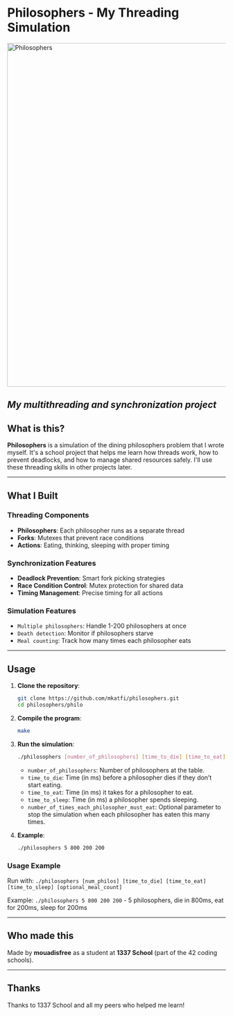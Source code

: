 # Philosophers - My Threading Simulation
<img width="1544" height="793" alt="Philosophers" src="https://github.com/user-attachments/assets/32a6ba51-ee7b-4439-b33c-c0e0d9e62d75" />

*My multithreading and synchronization project*
---
## What is this?
**Philosophers** is a simulation of the dining philosophers problem that I wrote myself. It's a school project that helps me learn how threads work, how to prevent deadlocks, and how to manage shared resources safely. I'll use these threading skills in other projects later.

---

## What I Built

### Threading Components
- **Philosophers**: Each philosopher runs as a separate thread
- **Forks**: Mutexes that prevent race conditions
- **Actions**: Eating, thinking, sleeping with proper timing

### Synchronization Features
- **Deadlock Prevention**: Smart fork picking strategies
- **Race Condition Control**: Mutex protection for shared data
- **Timing Management**: Precise timing for all actions

### Simulation Features
- `Multiple philosophers`: Handle 1-200 philosophers at once
- `Death detection`: Monitor if philosophers starve
- `Meal counting`: Track how many times each philosopher eats

---

## Usage  

1. **Clone the repository**:  
   ```bash  
   git clone https://github.com/mkatfi/philosophers.git  
   cd philosophers/philo
   ```  

2. **Compile the program**:  
   ```bash  
   make  
   ```  

3. **Run the simulation**:  
   ```bash  
   ./philosophers [number_of_philosophers] [time_to_die] [time_to_eat] [time_to_sleep] [number_of_times_each_philosopher_must_eat (optional)]  
   ```  

   - `number_of_philosophers`: Number of philosophers at the table.  
   - `time_to_die`: Time (in ms) before a philosopher dies if they don’t start eating.  
   - `time_to_eat`: Time (in ms) it takes for a philosopher to eat.  
   - `time_to_sleep`: Time (in ms) a philosopher spends sleeping.  
   - `number_of_times_each_philosopher_must_eat`: Optional parameter to stop the simulation when each philosopher has eaten this many times.  

4. **Example**:  
   ```bash  
   ./philosophers 5 800 200 200  
   ```  

### Usage Example
Run with: `./philosophers [num_philos] [time_to_die] [time_to_eat] [time_to_sleep] [optional_meal_count]`

Example: `./philosophers 5 800 200 200` - 5 philosophers, die in 800ms, eat for 200ms, sleep for 200ms

---

## Who made this
Made by **mouadisfree** as a student at **1337 School** (part of the 42 coding schools).

---

## Thanks
Thanks to 1337 School and all my peers who helped me learn!
